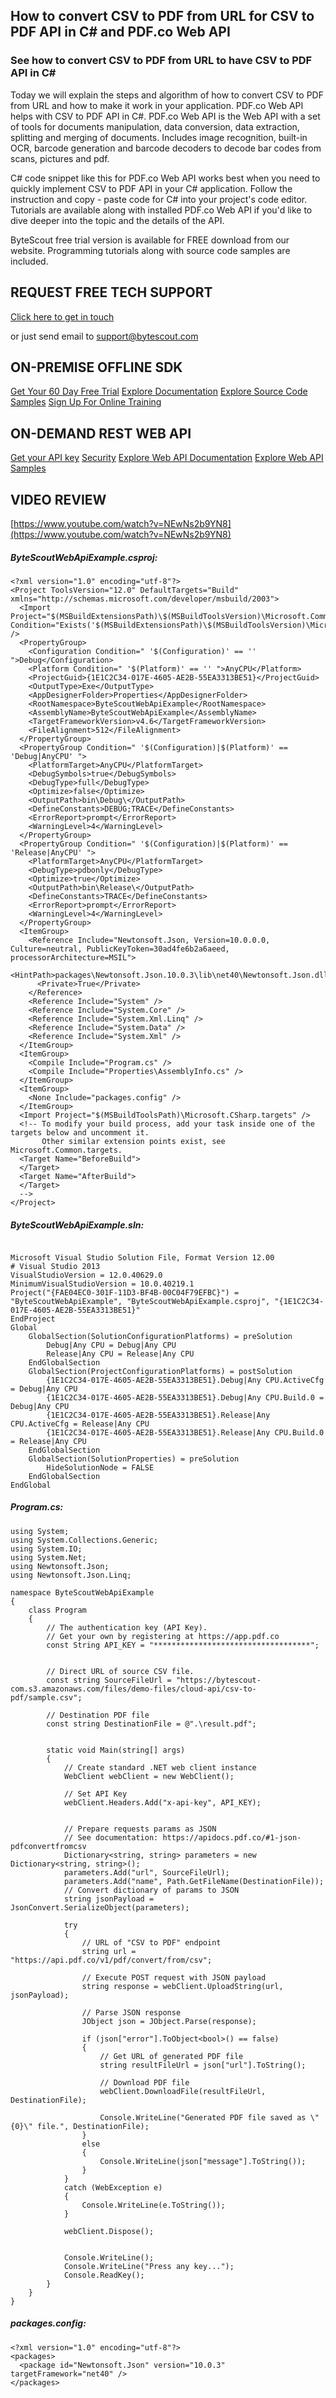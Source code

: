 ## How to convert CSV to PDF from URL for CSV to PDF API in C# and PDF.co Web API

### See how to convert CSV to PDF from URL to have CSV to PDF API in C#

Today we will explain the steps and algorithm of how to convert CSV to PDF from URL and how to make it work in your application. PDF.co Web API helps with CSV to PDF API in C#. PDF.co Web API is the Web API with a set of tools for documents manipulation, data conversion, data extraction, splitting and merging of documents. Includes image recognition, built-in OCR, barcode generation and barcode decoders to decode bar codes from scans, pictures and pdf.

C# code snippet like this for PDF.co Web API works best when you need to quickly implement CSV to PDF API in your C# application. Follow the instruction and copy - paste code for C# into your project's code editor. Tutorials are available along with installed PDF.co Web API if you'd like to dive deeper into the topic and the details of the API.

ByteScout free trial version is available for FREE download from our website. Programming tutorials along with source code samples are included.

## REQUEST FREE TECH SUPPORT

[Click here to get in touch](https://bytescout.zendesk.com/hc/en-us/requests/new?subject=PDF.co%20Web%20API%20Question)

or just send email to [support@bytescout.com](mailto:support@bytescout.com?subject=PDF.co%20Web%20API%20Question) 

## ON-PREMISE OFFLINE SDK 

[Get Your 60 Day Free Trial](https://bytescout.com/download/web-installer?utm_source=github-readme)
[Explore Documentation](https://bytescout.com/documentation/index.html?utm_source=github-readme)
[Explore Source Code Samples](https://github.com/bytescout/ByteScout-SDK-SourceCode/)
[Sign Up For Online Training](https://academy.bytescout.com/)


## ON-DEMAND REST WEB API

[Get your API key](https://app.pdf.co/signup?utm_source=github-readme)
[Security](https://pdf.co/security)
[Explore Web API Documentation](https://apidocs.pdf.co?utm_source=github-readme)
[Explore Web API Samples](https://github.com/bytescout/ByteScout-SDK-SourceCode/tree/master/PDF.co%20Web%20API)

## VIDEO REVIEW

[https://www.youtube.com/watch?v=NEwNs2b9YN8](https://www.youtube.com/watch?v=NEwNs2b9YN8)




<!-- code block begin -->

##### **ByteScoutWebApiExample.csproj:**
    
```
<?xml version="1.0" encoding="utf-8"?>
<Project ToolsVersion="12.0" DefaultTargets="Build" xmlns="http://schemas.microsoft.com/developer/msbuild/2003">
  <Import Project="$(MSBuildExtensionsPath)\$(MSBuildToolsVersion)\Microsoft.Common.props" Condition="Exists('$(MSBuildExtensionsPath)\$(MSBuildToolsVersion)\Microsoft.Common.props')" />
  <PropertyGroup>
    <Configuration Condition=" '$(Configuration)' == '' ">Debug</Configuration>
    <Platform Condition=" '$(Platform)' == '' ">AnyCPU</Platform>
    <ProjectGuid>{1E1C2C34-017E-4605-AE2B-55EA3313BE51}</ProjectGuid>
    <OutputType>Exe</OutputType>
    <AppDesignerFolder>Properties</AppDesignerFolder>
    <RootNamespace>ByteScoutWebApiExample</RootNamespace>
    <AssemblyName>ByteScoutWebApiExample</AssemblyName>
    <TargetFrameworkVersion>v4.6</TargetFrameworkVersion>
    <FileAlignment>512</FileAlignment>
  </PropertyGroup>
  <PropertyGroup Condition=" '$(Configuration)|$(Platform)' == 'Debug|AnyCPU' ">
    <PlatformTarget>AnyCPU</PlatformTarget>
    <DebugSymbols>true</DebugSymbols>
    <DebugType>full</DebugType>
    <Optimize>false</Optimize>
    <OutputPath>bin\Debug\</OutputPath>
    <DefineConstants>DEBUG;TRACE</DefineConstants>
    <ErrorReport>prompt</ErrorReport>
    <WarningLevel>4</WarningLevel>
  </PropertyGroup>
  <PropertyGroup Condition=" '$(Configuration)|$(Platform)' == 'Release|AnyCPU' ">
    <PlatformTarget>AnyCPU</PlatformTarget>
    <DebugType>pdbonly</DebugType>
    <Optimize>true</Optimize>
    <OutputPath>bin\Release\</OutputPath>
    <DefineConstants>TRACE</DefineConstants>
    <ErrorReport>prompt</ErrorReport>
    <WarningLevel>4</WarningLevel>
  </PropertyGroup>
  <ItemGroup>
    <Reference Include="Newtonsoft.Json, Version=10.0.0.0, Culture=neutral, PublicKeyToken=30ad4fe6b2a6aeed, processorArchitecture=MSIL">
      <HintPath>packages\Newtonsoft.Json.10.0.3\lib\net40\Newtonsoft.Json.dll</HintPath>
      <Private>True</Private>
    </Reference>
    <Reference Include="System" />
    <Reference Include="System.Core" />
    <Reference Include="System.Xml.Linq" />
    <Reference Include="System.Data" />
    <Reference Include="System.Xml" />
  </ItemGroup>
  <ItemGroup>
    <Compile Include="Program.cs" />
    <Compile Include="Properties\AssemblyInfo.cs" />
  </ItemGroup>
  <ItemGroup>
    <None Include="packages.config" />
  </ItemGroup>
  <Import Project="$(MSBuildToolsPath)\Microsoft.CSharp.targets" />
  <!-- To modify your build process, add your task inside one of the targets below and uncomment it. 
       Other similar extension points exist, see Microsoft.Common.targets.
  <Target Name="BeforeBuild">
  </Target>
  <Target Name="AfterBuild">
  </Target>
  -->
</Project>
```

<!-- code block end -->    

<!-- code block begin -->

##### **ByteScoutWebApiExample.sln:**
    
```

Microsoft Visual Studio Solution File, Format Version 12.00
# Visual Studio 2013
VisualStudioVersion = 12.0.40629.0
MinimumVisualStudioVersion = 10.0.40219.1
Project("{FAE04EC0-301F-11D3-BF4B-00C04F79EFBC}") = "ByteScoutWebApiExample", "ByteScoutWebApiExample.csproj", "{1E1C2C34-017E-4605-AE2B-55EA3313BE51}"
EndProject
Global
	GlobalSection(SolutionConfigurationPlatforms) = preSolution
		Debug|Any CPU = Debug|Any CPU
		Release|Any CPU = Release|Any CPU
	EndGlobalSection
	GlobalSection(ProjectConfigurationPlatforms) = postSolution
		{1E1C2C34-017E-4605-AE2B-55EA3313BE51}.Debug|Any CPU.ActiveCfg = Debug|Any CPU
		{1E1C2C34-017E-4605-AE2B-55EA3313BE51}.Debug|Any CPU.Build.0 = Debug|Any CPU
		{1E1C2C34-017E-4605-AE2B-55EA3313BE51}.Release|Any CPU.ActiveCfg = Release|Any CPU
		{1E1C2C34-017E-4605-AE2B-55EA3313BE51}.Release|Any CPU.Build.0 = Release|Any CPU
	EndGlobalSection
	GlobalSection(SolutionProperties) = preSolution
		HideSolutionNode = FALSE
	EndGlobalSection
EndGlobal

```

<!-- code block end -->    

<!-- code block begin -->

##### **Program.cs:**
    
```
using System;
using System.Collections.Generic;
using System.IO;
using System.Net;
using Newtonsoft.Json;
using Newtonsoft.Json.Linq;

namespace ByteScoutWebApiExample
{
    class Program
    {
        // The authentication key (API Key).
        // Get your own by registering at https://app.pdf.co
        const String API_KEY = "***********************************";
        
        
        // Direct URL of source CSV file.
        const string SourceFileUrl = "https://bytescout-com.s3.amazonaws.com/files/demo-files/cloud-api/csv-to-pdf/sample.csv";
        
        // Destination PDF file 
        const string DestinationFile = @".\result.pdf";


        static void Main(string[] args)
        {
            // Create standard .NET web client instance
            WebClient webClient = new WebClient();

            // Set API Key
            webClient.Headers.Add("x-api-key", API_KEY);


            // Prepare requests params as JSON
            // See documentation: https://apidocs.pdf.co/#1-json-pdfconvertfromcsv
            Dictionary<string, string> parameters = new Dictionary<string, string>();
            parameters.Add("url", SourceFileUrl);
            parameters.Add("name", Path.GetFileName(DestinationFile));
            // Convert dictionary of params to JSON
            string jsonPayload = JsonConvert.SerializeObject(parameters);

            try
            {
                // URL of "CSV to PDF" endpoint
                string url = "https://api.pdf.co/v1/pdf/convert/from/csv";

                // Execute POST request with JSON payload
                string response = webClient.UploadString(url, jsonPayload);

                // Parse JSON response
                JObject json = JObject.Parse(response);

                if (json["error"].ToObject<bool>() == false)
                {
                    // Get URL of generated PDF file
                    string resultFileUrl = json["url"].ToString();

                    // Download PDF file
                    webClient.DownloadFile(resultFileUrl, DestinationFile);

                    Console.WriteLine("Generated PDF file saved as \"{0}\" file.", DestinationFile);
                }
                else
                {
                    Console.WriteLine(json["message"].ToString());
                }
            }
            catch (WebException e)
            {
                Console.WriteLine(e.ToString());
            }

            webClient.Dispose();


            Console.WriteLine();
            Console.WriteLine("Press any key...");
            Console.ReadKey();
        }
    }
}

```

<!-- code block end -->    

<!-- code block begin -->

##### **packages.config:**
    
```
<?xml version="1.0" encoding="utf-8"?>
<packages>
  <package id="Newtonsoft.Json" version="10.0.3" targetFramework="net40" />
</packages>
```

<!-- code block end -->